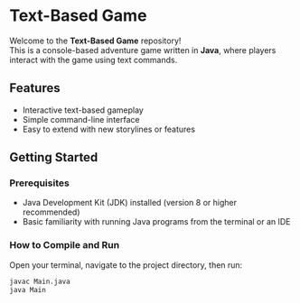 # Text-Based Game

Welcome to the **Text-Based Game** repository!  
This is a console-based adventure game written in **Java**, where players interact with the game using text commands.

## Features
- Interactive text-based gameplay
- Simple command-line interface
- Easy to extend with new storylines or features

## Getting Started

### Prerequisites
- Java Development Kit (JDK) installed (version 8 or higher recommended)
- Basic familiarity with running Java programs from the terminal or an IDE

### How to Compile and Run

Open your terminal, navigate to the project directory, then run:

```bash
javac Main.java
java Main


